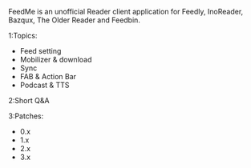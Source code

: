 FeedMe is an unofficial Reader client application for Feedly, InoReader, Bazqux, The Older Reader and Feedbin.

1:Topics:

- Feed setting
- Mobilizer & download
- Sync
- FAB & Action Bar
- Podcast & TTS

2:Short Q&A

3:Patches:

- 0.x
- 1.x
- 2.x
- 3.x
